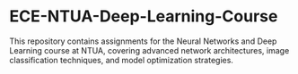 # ECE-NTUA-Deep-Learning-Course
This repository contains assignments for the Neural Networks and Deep Learning course at NTUA, covering advanced network architectures, image classification techniques, and model optimization strategies.
